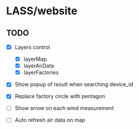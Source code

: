 # LASS/website

## TODO

- [x] Layers control
    - [x] layerMap
    - [x] layerAirData
    - [x] layerFactories
- [x] Show popup of result when searching device_id
- [x] Replace factory circle with pentagon
- [ ] Show arrow on each wind measurement
- [ ] Auto refresh air data on map

